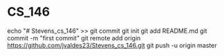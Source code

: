 # CS_146
echo "# Stevens_cs_146" >> git commit
git init
git add README.md
git commit -m "first commit"
git remote add origin https://github.com/jvaldes23/Stevens_cs_146.git
git push -u origin master
